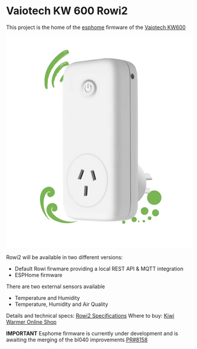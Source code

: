 # Vaiotech KW 600 Rowi2

This project is the home of the [esphome][esphome] firmware of the [Vaiotech KW600][vaiotech]

  ![Vaiotech KW600][rowi2]

Rowi2 will be available in two different versions:

- Default Rowi firwmare providing a local REST API & MQTT integration
- ESPHome firmware

There are two external sensors available

- Temperature and Humidity
- Temperature, Humidity and Air Quality

Details and technical specs: [Rowi2 Specifications][vaiotech-tech]
Where to buy: [Kiwi Warmer Online Shop][vaiotech-shop]

**IMPORTANT**
Esphome firmware is currently under development and is awaiting the merging of the bl040 improvements [PR#8158][esphome-pr]

<!-- URL references -->
[esphome]: https://esphome.io
[esphome-pr]: https://github.com/esphome/esphome/pull/8158

[vaiotech]: https://www.vaiotech.co.nz/kiwi-warmer-series/
[vaiotech-tech]: https://www.kiwi-warmer.co.nz/for-developers/
[vaiotech-shop]: https://www.kiwi-warmer.co.nz/shop/

<!-- local references -->
[rowi2]: ./docs/rowi2.png
